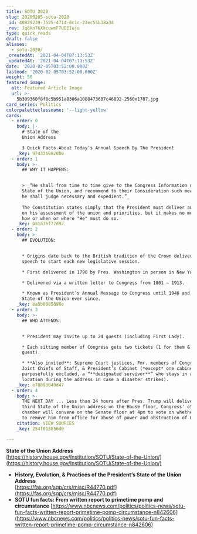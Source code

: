 ```yaml
---
title: SOTU 2020
slug: 20200205-sotu-2020
_id: 40829239-7525-4714-8c1c-23ec55b38a34
_rev: Jq8Xn76XXcuwmF7UDEIuju
type: quick_reads
draft: false
aliases:
  - sotu-2020/
_createdAt: '2021-04-04T07:13:53Z'
_updatedAt: '2021-04-04T07:13:53Z'
date: '2020-02-05T03:52:00.000Z'
lastmod: '2020-02-05T03:52:00.000Z'
weight: 50
featured_image:
  alt: Featured Article Image
  url: >-
    5b309360f8f8c5b951a8306a1088473607c46892-2560x1707.jpg
card_series: Politics
colorpaletteclassname: '--light-yellow'
cards:
  - order: 0
    body: |-
      # State of the  
      Union Address

      3 Quick Facts About Today’s Annual Speech By The President
    _key: 9743360820b6
  - order: 1
    body: >-
      ## WHY IT HAPPENS:


      > _“He shall from time to time give to the Congress Information of the
      State of the Union, and recommend to their Consideration such measures as
      he shall judge necessary and expedient.”_  
        
      The Constitution states simply that the President must deliver an update
      on his assessment of the union and priorities, but it makes no mention of
      how or when or where "He" must do so.
    _key: 0a1a76f77d92
  - order: 2
    body: >-
      ## EVOLUTION:


      * Origins date back to the British tradition of the Crown delivering a
      speech to start each new legislative session.

      * First delivered in 1790 by Pres. Washington in person in New York.

      * Delivered via a written letter to Congress from 1801 – 1913.

      * Known as President’s Annual Message to Congress until 1946 and as the
      State of the Union ever since.
    _key: ba5b8085896e
  - order: 3
    body: >-
      ## WHO ATTENDS:


      * President may invite up to 24 guests (including First Lady).

      * Each sitting member of Congress gets two tickets (1 for them & 1 for a
      guest).

      * **Also invited**: Supreme Court justices, Fmr. members of Congress,
      Joint Chiefs of Staff, & President’s Cabinet (*except* one cabinet member
      purposefully excluded, a “**designated survivor**” who stays in a separate
      location during the address in case a disaster strikes).
    _key: e78893049d47
  - order: 4
    body: >-
      THE NEXT DAY ... Less than 24 hours after Pres. Trump will deliver his
      third State of the Union address on the House floor, Congress' other
      chamber will convene on the Senate floor at 4pm to vote on whether or not
      to remove him from office for abuse of power and obstruction of Congress.
    citation: VIEW SOURCES
    _key: 254f013856d0

---
```

**State of the Union Address**  
[https://history.house.gov/Institution/SOTU/State-of-the-Union/](https://history.house.gov/Institution/SOTU/State-of-the-Union/)

* **History, Evolution, & Practices of the President’s State of the Union Address**  
[https://fas.org/sgp/crs/misc/R44770.pdf](https://fas.org/sgp/crs/misc/R44770.pdf)
* **SOTU fun facts: From written report to primetime pomp and circumstance** [https://www.nbcnews.com/politics/politics-news/sotu-fun-facts-written-report-primetime-pomp-circumstance-n842606](https://www.nbcnews.com/politics/politics-news/sotu-fun-facts-written-report-primetime-pomp-circumstance-n842606)